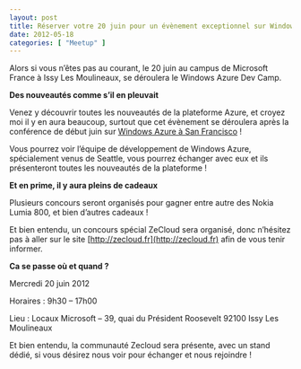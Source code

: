 ```yaml
---
layout: post
title: Réserver votre 20 juin pour un évènement exceptionnel sur Windows Azure
date: 2012-05-18
categories: [ "Meetup" ]
---
```


Alors si vous n’êtes pas au courant, le 20 juin au campus de Microsoft France à Issy Les Moulineaux, se déroulera le Windows Azure Dev Camp.

**Des nouveautés comme s’il en pleuvait**

Venez y découvrir toutes les nouveautés de la plateforme Azure, et croyez moi il y en aura beaucoup, surtout que cet évènement se déroulera après la conférence de début juin sur [Windows Azure à San Francisco](http://www.meetwindowsazure.com/) !

Vous pourrez voir l’équipe de développement de Windows Azure, spécialement venus de Seattle, vous pourrez échanger avec eux et ils présenteront toutes les nouveautés de la plateforme !

**Et en prime, il y aura pleins de cadeaux**

Plusieurs concours seront organisés pour gagner entre autre des Nokia Lumia 800, et bien d’autres cadeaux !

Et bien entendu, un concours spécial ZeCloud sera organisé, donc n’hésitez pas à aller sur le site [http://zecloud.fr](http://zecloud.fr) afin de vous tenir informer.

**Ca se passe où et quand ?**

Mercredi 20 juin 2012

Horaires : 9h30 – 17h00

Lieu : Locaux Microsoft – 39, quai du Président Roosevelt 92100 Issy Les Moulineaux

Et bien entendu, la communauté Zecloud sera présente, avec un stand dédié, si vous désirez nous voir pour échanger et nous rejoindre !